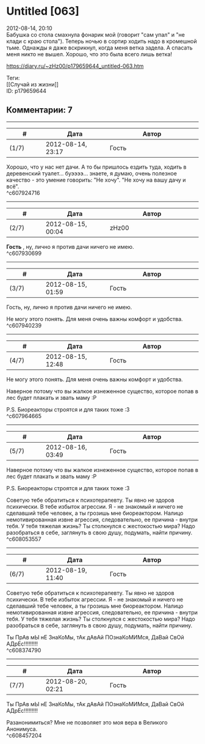 Untitled [063]
==============

  
2012-08-14, 20:10  
 Бабушка со стола смахнула фонарик мой (говорит "сам упал" и "не клади с краю стола"). Теперь ночью в сортир ходить надо в кромешной тьме. Однажды я даже вскрикнул, когда меня ветка задела. А спасать меня никто не вышел. Хорошо, что это была всего лишь ветка!   
  
<https://diary.ru/~zHz00/p179659644_untitled-063.htm>  
  
Теги:  
[[Случай из жизни]]  
ID: p179659644  


Комментарии: 7
--------------

  


---



|         #         |              Дата              |                     Автор                     |           ID           |
| --- | --- | --- | --- |
| (1/7) | 2012-08-14, 23:17 | Гость | c607924716 |

  
 Хорошо, что у нас нет дачи. А то бы пришлось ездить туда, ходить в деревенский туалет... буээээ... знаете, я думаю, очень полезное качество - это умение говорить: "Не хочу". "Не хочу на вашу дачу и всё".   
 ^c607924716

---



|         #         |              Дата              |                     Автор                     |           ID           |
| --- | --- | --- | --- |
| (2/7) | 2012-08-15, 00:04 | zHz00 | c607930699 |

  
  **Гость**  , ну, лично я против дачи ничего не имею.   
 ^c607930699

---



|         #         |              Дата              |                     Автор                     |           ID           |
| --- | --- | --- | --- |
| (3/7) | 2012-08-15, 01:59 | Гость | c607940239 |

  
  Гость, ну, лично я против дачи ничего не имею.    
   
 Не могу этого понять. Для меня очень важны комфорт и удобства.   
 ^c607940239

---



|         #         |              Дата              |                     Автор                     |           ID           |
| --- | --- | --- | --- |
| (4/7) | 2012-08-15, 12:48 | Гость | c607964665 |

  
  Не могу этого понять. Для меня очень важны комфорт и удобства.    
   
 Наверное потому что вы жалкое изнеженное существо, которое попав в лес будет плакать и звать маму :Р   
   
 P.S. Биореакторы строятся и для таких тоже :3   
 ^c607964665

---



|         #         |              Дата              |                     Автор                     |           ID           |
| --- | --- | --- | --- |
| (5/7) | 2012-08-16, 03:49 | Гость | c608053557 |

  
  Наверное потому что вы жалкое изнеженное существо, которое попав в лес будет плакать и звать маму :Р   
   
 P.S. Биореакторы строятся и для таких тоже :3    
   
   
 Советую тебе обратиться к психотерапевту. Ты явно не здоров психически. В тебе избыток агрессии. Я - не знакомый и ничего не сделавший тебе человек, а ты грозишь мне биореактором. Налицо немотивированная извне агрессия, следовательно, ее причина - внутри тебя. У тебя тяжелая жизнь? Ты столкнулся с жестокостью мира? Надо разобраться в себе, заглянуть в свою душу, подумать, найти причину.   
 ^c608053557

---



|         #         |              Дата              |                     Автор                     |           ID           |
| --- | --- | --- | --- |
| (6/7) | 2012-08-19, 11:40 | Гость | c608374790 |

  
  Cоветую тебе обратиться к психотерапевту. Ты явно не здоров психически. В тебе избыток агрессии. Я - не знакомый и ничего не сделавший тебе человек, а ты грозишь мне биореактором. Налицо немотивированная извне агрессия, следовательно, ее причина - внутри тебя. У тебя тяжелая жизнь? Ты столкнулся с жестокостью мира? Надо разобраться в себе, заглянуть в свою душу, подумать, найти причину.    
   
 Ты ПрАв мЫ нЕ ЗнаКоМы, тАк дАвАй ПОзнаКоМИМся, ДаВай СвОй АДрЕс!!!!!!!!!   
 ^c608374790

---



|         #         |              Дата              |                     Автор                     |           ID           |
| --- | --- | --- | --- |
| (7/7) | 2012-08-20, 02:21 | Гость | c608457204 |

  
  Ты ПрАв мЫ нЕ ЗнаКоМы, тАк дАвАй ПОзнаКоМИМся, ДаВай СвОй АДрЕс!!!!!!!!!    
   
 Разанонимиться? Мне не позволяет это моя вера в Великого Анонимуса.   
 ^c608457204
